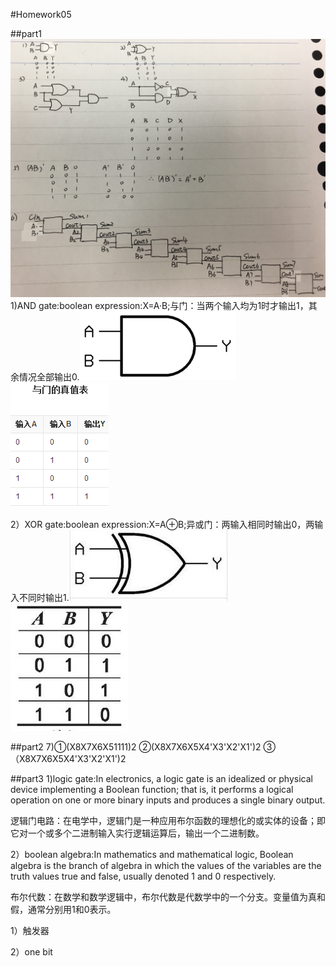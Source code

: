 #Homework05

##part1
![IMG_E1610](images/IMG_E1610.jpg)
1)AND gate:boolean expression:X=A·B;与门：当两个输入均为1时才输出1，其余情况全部输出0.![5-1](images/5-1.jpg)![5-2](images/5-2.jpg)

2）XOR gate:boolean expression:X=A⊕B;异或门：两输入相同时输出0，两输入不同时输出1.![5-3](images/5-3.jpg)![5-4](images/5-4.jpg)

##part2
7)①(X8X7X6X51111)2
  ②(X8X7X6X5X4'X3'X2'X1')2
  ③（X8X7X6X5X4'X3'X2'X1')2

##part3
1)logic gate:In electronics, a logic gate is an idealized or physical device implementing a Boolean function; that is, it performs a logical operation on one or more binary inputs and produces a single binary output.

逻辑门电路：在电学中，逻辑门是一种应用布尔函数的理想化的或实体的设备；即它对一个或多个二进制输入实行逻辑运算后，输出一个二进制数。

2）boolean algebra:In mathematics and mathematical logic, Boolean algebra is the branch of algebra in which the values of the variables are the truth values true and false, usually denoted 1 and 0 respectively.

布尔代数：在数学和数学逻辑中，布尔代数是代数学中的一个分支。变量值为真和假，通常分别用1和0表示。

1）触发器

2）one bit